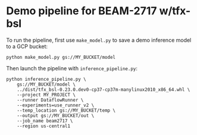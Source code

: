 # Demo pipeline for BEAM-2717 w/tfx-bsl

To run the pipeline, first use `make_model.py` to save a demo inference model to a GCP bucket:

```
python make_model.py gs://MY_BUCKET/model
```

Then launch the pipeline with `inference_pipeline.py`:

```
python inference_pipeline.py \
    gs://MY_BUCKET/model \
    ../dist/tfx_bsl-0.23.0.dev0-cp37-cp37m-manylinux2010_x86_64.whl \
    --project MY_PROJECT \
    --runner DataflowRunner \
    --experiments=use_runner_v2 \
    --temp_location gs://MY_BUCKET/temp \
    --output gs://MY_BUCKET/out \
    --job_name beam2717 \
    --region us-central1
```
